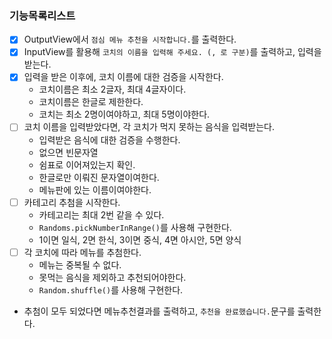 ### 기능목록리스트

- [x] OutputView에서 `점심 메뉴 추천을 시작합니다.`를 출력한다.
- [x] InputView를 활용해 `코치의 이름을 입력해 주세요. (, 로 구분)`를 출력하고, 입력을 받는다.
- [x] 입력을 받은 이후에, 코치 이름에 대한 검증을 시작한다.
  - 코치이름은 최소 2글자, 최대 4글자이다.
  - 코치이름은 한글로 제한한다.
  - 코치는 최소 2명이여야하고, 최대 5명이야한다.
- [ ] 코치 이름을 입력받았다면, 각 코치가 먹지 못하는 음식을 입력받는다.
  - 입력받은 음식에 대한 검증을 수행한다.
  - 없으면 빈문자열
  - 쉼표로 이어져있는지 확인.
  - 한글로만 이뤄진 문자열이여한다.
  - 메뉴판에 있는 이름이여야한다.
- [ ] 카테고리 추첨을 시작한다.
  - 카테고리는 최대 2번 같을 수 있다.
  - `Randoms.pickNumberInRange()`를 사용해 구현한다.
  - 1이면 일식, 2면 한식, 3이면 중식, 4면 아시안, 5면 양식
- [ ] 각 코치에 따라 메뉴를 추첨한다.
  - 메뉴는 중복될 수 없다.
  - 못먹는 음식을 제외하고 추천되어야한다.
  - `Random.shuffle()`를 사용해 구현한다.

- 추첨이 모두 되었다면 메뉴추천결과를 출력하고, `추천을 완료했습니다.`문구를 출력한다.